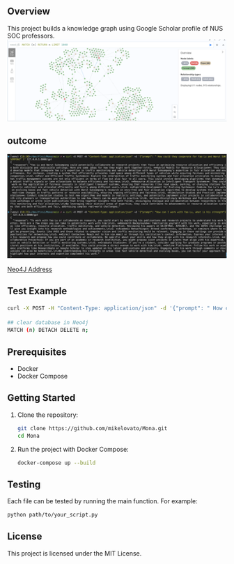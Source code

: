 ## Overview
This project builds a knowledge graph using Google Scholar profile of NUS SOC professors. 
![Overview](data/kg.png)

## outcome
![outcome](data/cp.png)

[Neo4J Address](127.0.0.1:7474)

## Test Example

```sh
curl -X POST -H "Content-Type: application/json" -d '{"prompt": " How could they cooperate for Yao Lu and Warut SUKSOMPONG" }' 127.0.0.1:8000/gpt

## clear database in Neo4j
MATCH (n) DETACH DELETE n;
```

## Prerequisites
- Docker
- Docker Compose

## Getting Started
1. Clone the repository:
    ```sh
    git clone https://github.com/mikelovato/Mona.git
    cd Mona
    ```

2. Run the project with Docker Compose:
    ```sh
    docker-compose up --build
    ```

## Testing
Each file can be tested by running the main function. For example:
```sh
python path/to/your_script.py
```

## License
This project is licensed under the MIT License.
